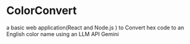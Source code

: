 # ColorConvert
 a basic web application(React and Node.js ) to Convert hex code to an English color name using an LLM API Gemini 
